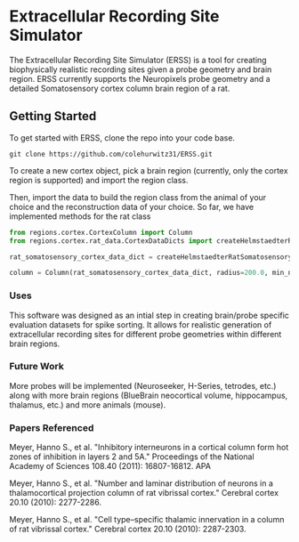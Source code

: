 # Extracellular Recording Site Simulator

The Extracellular Recording Site Simulator (ERSS) is a tool for creating biophysically realistic recording sites given a probe geometry and brain region. ERSS currently supports the Neuropixels probe geometry and a detailed Somatosensory cortex column brain region of a rat.
 

## Getting Started

To get started with ERSS, clone the repo into your code base.

```shell
git clone https://github.com/colehurwitz31/ERSS.git
```

To create a new cortex object, pick a brain region (currently, only the cortex region is supported) and import the region class.

Then, import the data to build the region class from the animal of your choice and the reconstruction data of your choice. So far, we have implemented methods for the rat class 

```python
from regions.cortex.CortexColumn import Column
from regions.cortex.rat_data.CortexDataDicts import createHelmstaedterRatSomatosensoryCortexDataDict

rat_somatosensory_cortex_data_dict = createHelmstaedterRatSomatosensoryCortexDataDict()

column = Column(rat_somatosensory_cortex_data_dict, radius=200.0, min_neuron_dist=15)
```

### Uses

This software was designed as an intial step in creating brain/probe specific evaluation datasets for
spike sorting. It allows for realistic generation of extracellular recording sites for different probe geometries within different brain regions.

### Future Work

More probes will be implemented (Neuroseeker, H-Series, tetrodes,  etc.) along with more brain regions (BlueBrain neocortical volume, hippocampus, thalamus, etc.) and more animals (mouse).

### Papers Referenced

Meyer, Hanno S., et al. "Inhibitory interneurons in a cortical column form hot zones of inhibition in layers 2 and 5A." Proceedings of the National Academy of Sciences 108.40 (2011): 16807-16812.
APA	

Meyer, Hanno S., et al. "Number and laminar distribution of neurons in a thalamocortical projection column of rat vibrissal cortex." Cerebral cortex 20.10 (2010): 2277-2286.

Meyer, Hanno S., et al. "Cell type–specific thalamic innervation in a column of rat vibrissal cortex." Cerebral cortex 20.10 (2010): 2287-2303.


